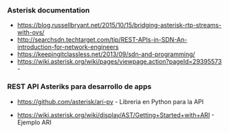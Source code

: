 ### Asterisk documentation

- https://blog.russellbryant.net/2015/10/15/bridging-asterisk-rtp-streams-with-ovs/
-  http://searchsdn.techtarget.com/tip/REST-APIs-in-SDN-An-introduction-for-network-engineers
- https://keepingitclassless.net/2013/09/sdn-and-programming/
- https://wiki.asterisk.org/wiki/pages/viewpage.action?pageId=29395573 - 

### REST API Asteriks para desarrollo de apps

- https://github.com/asterisk/ari-py - Libreria en Python para la API 

- https://wiki.asterisk.org/wiki/display/AST/Getting+Started+with+ARI - 
Ejemplo ARI
